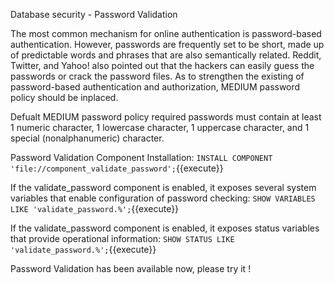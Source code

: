 Database security - Password Validation 

The most common mechanism for online authentication is password-based authentication. However, passwords are frequently set to be short, made up of predictable words and phrases that are also semantically related. Reddit, Twitter, and Yahoo! also pointed out that the hackers can easily guess the passwords or crack the password files. As to strengthen the existing of password-based authentication and authorization, MEDIUM password policy should be inplaced. 

Defualt MEDIUM password policy required passwords must contain at least 1 numeric character, 1 lowercase character, 1 uppercase character, and 1 special (nonalphanumeric) character.

Password Validation Component Installation:
`INSTALL COMPONENT 'file://component_validate_password';`{{execute}} 

If the validate_password component is enabled, it exposes several system variables that enable configuration of password checking:
`SHOW VARIABLES LIKE 'validate_password.%';`{{execute}} 

If the validate_password component is enabled, it exposes status variables that provide operational information:
`SHOW STATUS LIKE 'validate_password.%';`{{execute}} 

Password Validation has been available now, please try it !

